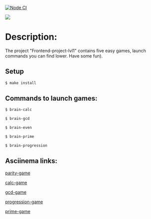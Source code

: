 [![Node CI](https://github.com/VitaliyDvil/frontend-project-lvl1/workflows/Node%20CI/badge.svg)](https://github.com/VitaliyDvil/frontend-project-lvl1/actions)

<a href="https://codeclimate.com/github/VitaliyDvil/frontend-project-lvl1">
    <img src="https://api.codeclimate.com/v1/badges/a99a88d28ad37a79dbf6/maintainability"/>
</a>

# Description:
  The project "Frontend-project-lvl1" contains five easy games, launch commands you can find lower.
  Have some fun).

## Setup

```sh
$ make install
```

## Commands to launch games:

```sh
$ brain-calc
```
```sh
$ brain-gcd
```
```sh
$ brain-even
```
```sh
$ brain-prime
```
```sh
$ brain-progression
```

## Asciinema links:

[parity-game](https://asciinema.org/a/BU2oGzOzAFfsqsidjjA8rLJ5X) <!-- asciinema parity-game -->

[calc-game](https://asciinema.org/a/WZsK1vrTTC4Y21c5w0q4NduBz) <!-- asciinema calc-game -->

[gcd-game](https://asciinema.org/a/ZpT5P2CDi7L3L7EWscLVRGnGF) <!-- asciinema gcd-game -->

[progression-game](https://asciinema.org/a/SxKEnRf5DN3eSTk7t3oQXG0Pg) <!-- asciinema progression-game -->

[prime-game](https://asciinema.org/a/gWMf3qUW1SPlDX8voIDiLgyFt) <!-- asciinema prime-game -->




  